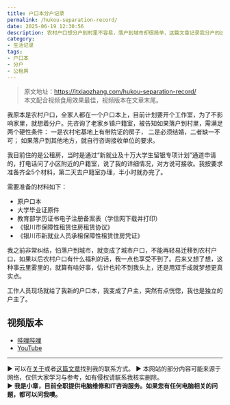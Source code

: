 ```yaml
---
title: 户口本分户记录
permalink: /hukou-separation-record/
date: 2025-06-19 12:30:56
description: 农村户口想分户到村里不容易，落户到城市却很简单，这篇文章记录我分户的过程。
category:
- 生活记录
tags:
- 户口本
- 分户
- 公租房
---
```


> 原文地址：<https://itxiaozhang.com/hukou-separation-record/>  
> 本文配合视频食用效果最佳，视频版本在文章末尾。

我原本是农村户口，全家人都在一个户口本上，目前计划要开个工作室，为了不影响家里，就想着分户。先咨询了老家乡镇户籍室，被告知如果落户到村里，需满足两个硬性条件：
一是农村宅基地上有带院证的房子，
二是必须结婚，二者缺一不可；
如果落户到其他地方，就自行咨询接收单位的要求。

我目前住的是公租房，当时是通过“新就业及十万大学生留银专项计划”通道申请的，打电话问了小区附近的户籍室，说了我的详细情况，对方说可接收。我按要求准备齐全5个材料，第二天去户籍室办理，半小时就办完了。

需要准备的材料如下：

* 原户口本
* 大学毕业证原件
* 教育部学历证书电子注册备案表（学信网下载并打印）
* 《银川市保障性租赁住房租赁协议》
* 《银川市新就业人员承租保障性租赁住房凭证》

我之前非常纠结，怕落户到城市，就变成了城市户口，不能再轻易迁移到农村户口，如果以后农村户口有什么福利的话，我一点也享受不到了。后来又想了想，这种事云里雾里的，就算有啥好事，估计也轮不到我头上，还是用双手成就梦想更真实点。

工作人员现场就给了我新的户口本，我变成了户主，突然有点恍惚，我也是独立的户主了。

## 视频版本

* [哔哩哔哩](https://space.bilibili.com/3546607630944387)
* [YouTube](https://www.youtube.com/@itxiaozhang)

---
▶ 可以在[关于](https://itxiaozhang.com/about/)或者[这篇文章](https://itxiaozhang.com/about-computer-repair-services-with-me/)找到我的联系方式。
▶ 本网站的部分内容可能来源于网络，仅供大家学习与参考，如有侵权请联系我核实删除。  
▶ **我是小章，目前全职提供电脑维修和IT咨询服务。如果您有任何电脑相关的问题，都可以问我噢。**  
